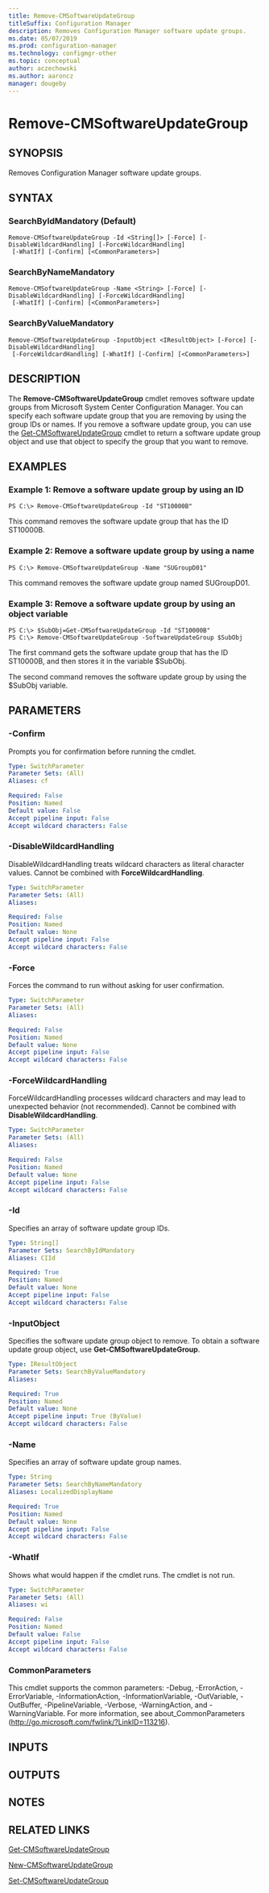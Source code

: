 ```yaml
---
title: Remove-CMSoftwareUpdateGroup
titleSuffix: Configuration Manager
description: Removes Configuration Manager software update groups.
ms.date: 05/07/2019
ms.prod: configuration-manager
ms.technology: configmgr-other
ms.topic: conceptual
author: aczechowski
ms.author: aaroncz
manager: dougeby
---
```


# Remove-CMSoftwareUpdateGroup

## SYNOPSIS
Removes Configuration Manager software update groups.

## SYNTAX

### SearchByIdMandatory (Default)
```
Remove-CMSoftwareUpdateGroup -Id <String[]> [-Force] [-DisableWildcardHandling] [-ForceWildcardHandling]
 [-WhatIf] [-Confirm] [<CommonParameters>]
```

### SearchByNameMandatory
```
Remove-CMSoftwareUpdateGroup -Name <String> [-Force] [-DisableWildcardHandling] [-ForceWildcardHandling]
 [-WhatIf] [-Confirm] [<CommonParameters>]
```

### SearchByValueMandatory
```
Remove-CMSoftwareUpdateGroup -InputObject <IResultObject> [-Force] [-DisableWildcardHandling]
 [-ForceWildcardHandling] [-WhatIf] [-Confirm] [<CommonParameters>]
```

## DESCRIPTION
The **Remove-CMSoftwareUpdateGroup** cmdlet removes software update groups from Microsoft System Center Configuration Manager.
You can specify each software update group that you are removing by using the group IDs or names.
If you remove a software update group, you can use the [Get-CMSoftwareUpdateGroup](Get-CMSoftwareUpdateGroup.md) cmdlet to return a software update group object and use that object to specify the group that you want to remove.

## EXAMPLES

### Example 1: Remove a software update group by using an ID
```
PS C:\> Remove-CMSoftwareUpdateGroup -Id "ST10000B"
```

This command removes the software update group that has the ID ST10000B.

### Example 2: Remove a software update group by using a name
```
PS C:\> Remove-CMSoftwareUpdateGroup -Name "SUGroupD01"
```

This command removes the software update group named SUGroupD01.

### Example 3: Remove a software update group by using an object variable
```
PS C:\> $SubObj=Get-CMSoftwareUpdateGroup -Id "ST10000B" 
PS C:\> Remove-CMSoftwareUpdateGroup -SoftwareUpdateGroup $SubObj
```

The first command gets the software update group that has the ID ST10000B, and then stores it in the variable $SubObj.

The second command removes the software update group by using the $SubObj variable.

## PARAMETERS

### -Confirm
Prompts you for confirmation before running the cmdlet.

```yaml
Type: SwitchParameter
Parameter Sets: (All)
Aliases: cf

Required: False
Position: Named
Default value: False
Accept pipeline input: False
Accept wildcard characters: False
```

### -DisableWildcardHandling
DisableWildcardHandling treats wildcard characters as literal character values. Cannot be combined with **ForceWildcardHandling**.

```yaml
Type: SwitchParameter
Parameter Sets: (All)
Aliases: 

Required: False
Position: Named
Default value: None
Accept pipeline input: False
Accept wildcard characters: False
```

### -Force
Forces the command to run without asking for user confirmation.

```yaml
Type: SwitchParameter
Parameter Sets: (All)
Aliases: 

Required: False
Position: Named
Default value: None
Accept pipeline input: False
Accept wildcard characters: False
```

### -ForceWildcardHandling
ForceWildcardHandling processes wildcard characters and may lead to unexpected behavior (not recommended). Cannot be combined with **DisableWildcardHandling**.

```yaml
Type: SwitchParameter
Parameter Sets: (All)
Aliases: 

Required: False
Position: Named
Default value: None
Accept pipeline input: False
Accept wildcard characters: False
```

### -Id
Specifies an array of software update group IDs.

```yaml
Type: String[]
Parameter Sets: SearchByIdMandatory
Aliases: CIId

Required: True
Position: Named
Default value: None
Accept pipeline input: False
Accept wildcard characters: False
```

### -InputObject
Specifies the software update group object to remove.
To obtain a software update group object, use **Get-CMSoftwareUpdateGroup**.

```yaml
Type: IResultObject
Parameter Sets: SearchByValueMandatory
Aliases: 

Required: True
Position: Named
Default value: None
Accept pipeline input: True (ByValue)
Accept wildcard characters: False
```

### -Name
Specifies an array of software update group names.

```yaml
Type: String
Parameter Sets: SearchByNameMandatory
Aliases: LocalizedDisplayName

Required: True
Position: Named
Default value: None
Accept pipeline input: False
Accept wildcard characters: False
```

### -WhatIf
Shows what would happen if the cmdlet runs.
The cmdlet is not run.

```yaml
Type: SwitchParameter
Parameter Sets: (All)
Aliases: wi

Required: False
Position: Named
Default value: False
Accept pipeline input: False
Accept wildcard characters: False
```

### CommonParameters
This cmdlet supports the common parameters: -Debug, -ErrorAction, -ErrorVariable, -InformationAction, -InformationVariable, -OutVariable, -OutBuffer, -PipelineVariable, -Verbose, -WarningAction, and -WarningVariable. For more information, see about_CommonParameters (http://go.microsoft.com/fwlink/?LinkID=113216).

## INPUTS

## OUTPUTS

## NOTES

## RELATED LINKS

[Get-CMSoftwareUpdateGroup](Get-CMSoftwareUpdateGroup.md)

[New-CMSoftwareUpdateGroup](New-CMSoftwareUpdateGroup.md)

[Set-CMSoftwareUpdateGroup](Set-CMSoftwareUpdateGroup.md)


